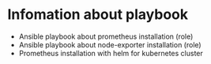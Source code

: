 # Infomation about playbook

- Ansible playbook about prometheus installation (role)
- Ansible playbook about node-exporter installation (role)
- Prometheus installation with helm for kubernetes cluster
